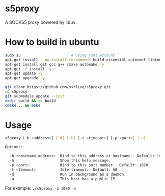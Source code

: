 s5proxy
===============
A SOCKS5 proxy powered by libuv

# How to build in ubuntu
```bash
sudo su                       # using root account
apt-get install --no-install-recommends build-essential autoconf libtool asciidoc xmlto -y
apt-get install git gcc g++ cmake automake -y
apt-get -f install -y
apt-get update -y
apt-get upgrade -y

git clone https://github.com/ssrlive/s5proxy.git
cd s5proxy
git submodule update --init
mkdir build && cd build
cmake .. && make
```

# Usage

```bash
s5proxy [-b <address>] [-d] [-h] [-t <timeout>] [-p <port>] [-u]

Options:

  -b <hostname|address>  Bind to this address or hostname.  Default: "0.0.0.0"
  -h                     Show this help message.
  -p <port>              Bind to this port number.  Default: 1080
  -t <timeout>           Idle timeout.  Default: 60
  -d                     Run in background as a daemon.
  -u                     This host has a public IP.

```
For example:  `./s5proxy -p 1080 -d`


